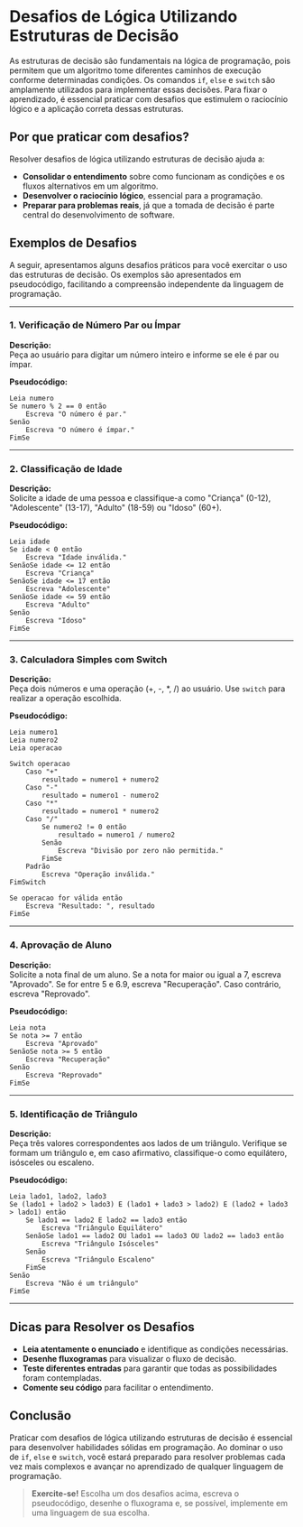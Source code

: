 
# Desafios de Lógica Utilizando Estruturas de Decisão

As estruturas de decisão são fundamentais na lógica de programação, pois permitem que um algoritmo tome diferentes caminhos de execução conforme determinadas condições. Os comandos `if`, `else` e `switch` são amplamente utilizados para implementar essas decisões. Para fixar o aprendizado, é essencial praticar com desafios que estimulem o raciocínio lógico e a aplicação correta dessas estruturas.

## Por que praticar com desafios?

Resolver desafios de lógica utilizando estruturas de decisão ajuda a:

- **Consolidar o entendimento** sobre como funcionam as condições e os fluxos alternativos em um algoritmo.
- **Desenvolver o raciocínio lógico**, essencial para a programação.
- **Preparar para problemas reais**, já que a tomada de decisão é parte central do desenvolvimento de software.

## Exemplos de Desafios

A seguir, apresentamos alguns desafios práticos para você exercitar o uso das estruturas de decisão. Os exemplos são apresentados em pseudocódigo, facilitando a compreensão independente da linguagem de programação.

---

### 1. Verificação de Número Par ou Ímpar

**Descrição:**  
Peça ao usuário para digitar um número inteiro e informe se ele é par ou ímpar.

**Pseudocódigo:**
```
Leia numero
Se numero % 2 == 0 então
    Escreva "O número é par."
Senão
    Escreva "O número é ímpar."
FimSe
```

---

### 2. Classificação de Idade

**Descrição:**  
Solicite a idade de uma pessoa e classifique-a como "Criança" (0-12), "Adolescente" (13-17), "Adulto" (18-59) ou "Idoso" (60+).

**Pseudocódigo:**
```
Leia idade
Se idade < 0 então
    Escreva "Idade inválida."
SenãoSe idade <= 12 então
    Escreva "Criança"
SenãoSe idade <= 17 então
    Escreva "Adolescente"
SenãoSe idade <= 59 então
    Escreva "Adulto"
Senão
    Escreva "Idoso"
FimSe
```

---

### 3. Calculadora Simples com Switch

**Descrição:**  
Peça dois números e uma operação (+, -, *, /) ao usuário. Use `switch` para realizar a operação escolhida.

**Pseudocódigo:**
```
Leia numero1
Leia numero2
Leia operacao

Switch operacao
    Caso "+"
        resultado = numero1 + numero2
    Caso "-"
        resultado = numero1 - numero2
    Caso "*"
        resultado = numero1 * numero2
    Caso "/"
        Se numero2 != 0 então
            resultado = numero1 / numero2
        Senão
            Escreva "Divisão por zero não permitida."
        FimSe
    Padrão
        Escreva "Operação inválida."
FimSwitch

Se operacao for válida então
    Escreva "Resultado: ", resultado
FimSe
```

---

### 4. Aprovação de Aluno

**Descrição:**  
Solicite a nota final de um aluno. Se a nota for maior ou igual a 7, escreva "Aprovado". Se for entre 5 e 6.9, escreva "Recuperação". Caso contrário, escreva "Reprovado".

**Pseudocódigo:**
```
Leia nota
Se nota >= 7 então
    Escreva "Aprovado"
SenãoSe nota >= 5 então
    Escreva "Recuperação"
Senão
    Escreva "Reprovado"
FimSe
```

---

### 5. Identificação de Triângulo

**Descrição:**  
Peça três valores correspondentes aos lados de um triângulo. Verifique se formam um triângulo e, em caso afirmativo, classifique-o como equilátero, isósceles ou escaleno.

**Pseudocódigo:**
```
Leia lado1, lado2, lado3
Se (lado1 + lado2 > lado3) E (lado1 + lado3 > lado2) E (lado2 + lado3 > lado1) então
    Se lado1 == lado2 E lado2 == lado3 então
        Escreva "Triângulo Equilátero"
    SenãoSe lado1 == lado2 OU lado1 == lado3 OU lado2 == lado3 então
        Escreva "Triângulo Isósceles"
    Senão
        Escreva "Triângulo Escaleno"
    FimSe
Senão
    Escreva "Não é um triângulo"
FimSe
```

---

## Dicas para Resolver os Desafios

- **Leia atentamente o enunciado** e identifique as condições necessárias.
- **Desenhe fluxogramas** para visualizar o fluxo de decisão.
- **Teste diferentes entradas** para garantir que todas as possibilidades foram contempladas.
- **Comente seu código** para facilitar o entendimento.

## Conclusão

Praticar com desafios de lógica utilizando estruturas de decisão é essencial para desenvolver habilidades sólidas em programação. Ao dominar o uso de `if`, `else` e `switch`, você estará preparado para resolver problemas cada vez mais complexos e avançar no aprendizado de qualquer linguagem de programação.

> **Exercite-se!** Escolha um dos desafios acima, escreva o pseudocódigo, desenhe o fluxograma e, se possível, implemente em uma linguagem de sua escolha.
```
